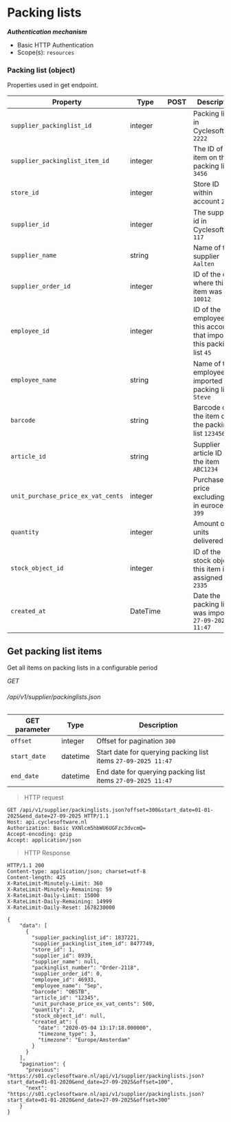 # Packing lists #

***Authentication mechanism***

- Basic HTTP Authentication
- Scope(s): `resources`

### Packing list (object)

Properties used in get endpoint.

| Property                           | Type     | POST | Description                                                             |
|------------------------------------|----------|------|-------------------------------------------------------------------------|
| `supplier_packinglist_id`          | integer  |      | Packing list ID in Cyclesoftware `2222`                                 |
| `supplier_packinglist_item_id`     | integer  |      | The ID of this item on the packing list `3456`                          |
| `store_id`                         | integer  |      | Store ID within account `2`                                             |
| `supplier_id`                      | integer  |      | The supplier id in Cyclesoftware `117`                                  |
| `supplier_name`                    | string   |      | Name of the supplier `Aalten`                                           |
| `supplier_order_id`                | integer  |      | ID of the order where this item was in `10012`                          |
| `employee_id`                      | integer  |      | ID of the employee in this account that imported this packing list `45` |
| `employee_name`                    | string   |      | Name of the employee that imported this packing list `Steve`            |
| `barcode`                          | string   |      | Barcode of the item on the packing list `123456789`                     | 
| `article_id`                       | string   |      | Supplier article ID of the item `ABC1234`                               |
| `unit_purchase_price_ex_vat_cents` | integer  |      | Purchase price excluding VAT in eurocents `399`                         |
| `quantity`                         | integer  |      | Amount of units delivered `3`                                           |
| `stock_object_id`                  | integer  |      | ID of the stock object this item is assigned to `2335`                  |
| `created_at`                       | DateTime |      | Date the packing list was imported `27-09-2025 11:47`                   |

## Get packing list items
Get all items on packing lists in a configurable period

<div class="api-endpoint">
<div class="endpoint-data">
		<i class="label label-post">GET</i>
		<h6>/api/v1/supplier/packinglists.json</h6>
	</div>
</div>

| GET parameter | Type     | Description                                                   |
|---------------|----------|---------------------------------------------------------------|
| `offset`      | integer  | Offset for pagination `300`                                   |
| `start_date`  | datetime | Start date for querying packing list items `27-09-2025 11:47` |
| `end_date`    | datetime | End date for querying packing list items `27-09-2025 11:47`   |

> HTTP request

```http
GET /api/v1/supplier/packinglists.json?offset=300&start_date=01-01-2025&end_date=27-09-2025 HTTP/1.1
Host: api.cyclesoftware.nl
Authorization: Basic VXNlcm5hbWU6UGFzc3dvcmQ=
Accept-encoding: gzip
Accept: application/json
```

> HTTP Response

```http
HTTP/1.1 200 
Content-type: application/json; charset=utf-8
Content-length: 425
X-RateLimit-Minutely-Limit: 360
X-RateLimit-Minutely-Remaining: 59
X-RateLimit-Daily-Limit: 15000
X-RateLimit-Daily-Remaining: 14999
X-RateLimit-Daily-Reset: 1678230000

{
    "data": [
      {
        "supplier_packinglist_id": 1837221,
        "supplier_packinglist_item_id": 8477749,
        "store_id": 1,
        "supplier_id": 8939,
        "supplier_name": null,
        "packinglist_number": "Order-2118",
        "supplier_order_id": 0,
        "employee_id": 46933,
        "employee_name": "Sep",
        "barcode": "OBSTB",
        "article_id": "12345",
        "unit_purchase_price_ex_vat_cents": 500,
        "quantity": 2,
        "stock_object_id": null,
        "created_at": {
          "date": "2020-05-04 13:17:18.000000",
          "timezone_type": 3,
          "timezone": "Europe/Amsterdam"
        }
      }
    ],
    "pagination": {
      "previous": "https://s01.cyclesoftware.nl/api/v1/supplier/packinglists.json?start_date=01-01-2020&end_date=27-09-2025&offset=100",
      "next": "https://s01.cyclesoftware.nl/api/v1/supplier/packinglists.json?start_date=01-01-2020&end_date=27-09-2025&offset=300"
    }
}
```
